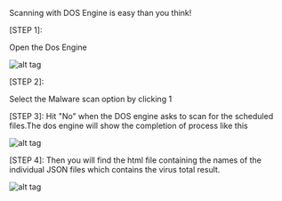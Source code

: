 Scanning with DOS Engine is easy than you think!

[STEP 1]:

Open the Dos Engine 

![alt tag](https://raw.githubusercontent.com/VISWESWARAN1998/CyberGod-KSGMPRH/master/Screenshots/dos.png)

[STEP 2]:

Select the Malware scan option by clicking 1

[STEP 3]:
Hit "No" when the DOS engine asks to scan for the scheduled files.The dos engine will show the completion of process like this

![alt tag](https://raw.githubusercontent.com/VISWESWARAN1998/CyberGod-KSGMPRH/master/Screenshots/completed.png)

[STEP 4]:
Then you will find the html file containing the names of the individual JSON files which contains the virus total result.

![alt tag](https://raw.githubusercontent.com/VISWESWARAN1998/CyberGod-KSGMPRH/master/Screenshots/html.png)